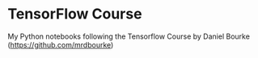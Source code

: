 # TensorFlow Course
My Python notebooks following the Tensorflow Course by Daniel Bourke (https://github.com/mrdbourke)


